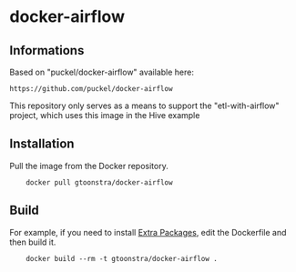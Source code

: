 # docker-airflow

## Informations

Based on "puckel/docker-airflow" available here:

    https://github.com/puckel/docker-airflow

This repository only serves as a means to support the "etl-with-airflow" project,
which uses this image in the Hive example

## Installation

Pull the image from the Docker repository.

        docker pull gtoonstra/docker-airflow

## Build

For example, if you need to install [Extra Packages](https://pythonhosted.org/airflow/installation.html#extra-package), edit the Dockerfile and then build it.

        docker build --rm -t gtoonstra/docker-airflow .

